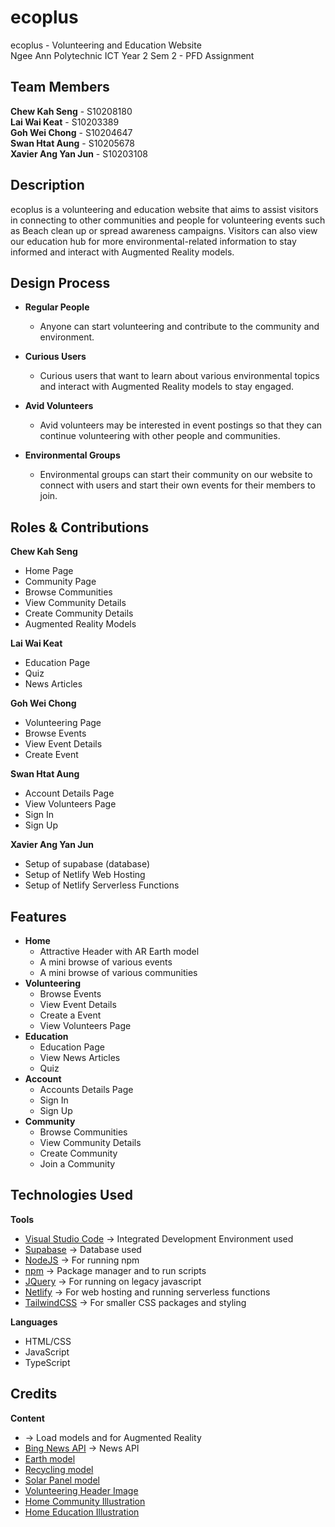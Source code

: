 # ecoplus
ecoplus - Volunteering and Education Website <br>
Ngee Ann Polytechnic ICT Year 2 Sem 2 - PFD Assignment

## Team Members ##
**Chew Kah Seng** - S10208180 <br>
**Lai Wai Keat** - S10203389 <br>
**Goh Wei Chong** - S10204647 <br>
**Swan Htat Aung** - S10205678 <br>
**Xavier Ang Yan Jun** - S10203108 <br>

## Description ##
ecoplus is a volunteering and education website that aims to assist visitors in connecting to other communities and people for volunteering events such as Beach clean up or spread awareness campaigns. Visitors can also view our education hub for more environmental-related information to stay informed and interact with Augmented Reality models.

## Design Process ##
* **Regular People**
    * Anyone can start volunteering and contribute to the community and environment.

* **Curious Users**
    * Curious users that want to learn about various environmental topics and interact with Augmented Reality models to stay engaged.

* **Avid Volunteers**
    * Avid volunteers may be interested in event postings so that they can continue volunteering with other people and communities.

* **Environmental Groups**
    * Environmental groups can start their community on our website to connect with users and start their own events for their members to join.

## Roles & Contributions ##
**Chew Kah Seng**
* Home Page
* Community Page
* Browse Communities
* View Community Details
* Create Community Details
* Augmented Reality Models

**Lai Wai Keat**
* Education Page
* Quiz
* News Articles

**Goh Wei Chong**
* Volunteering Page
* Browse Events
* View Event Details
* Create Event

**Swan Htat Aung**
* Account Details Page
* View Volunteers Page
* Sign In
* Sign Up

**Xavier Ang Yan Jun**
* Setup of supabase (database)
* Setup of Netlify Web Hosting
* Setup of Netlify Serverless Functions

## Features ##
* **Home**
    * Attractive Header with AR Earth model
    * A mini browse of various events
    * A mini browse of various communities
* **Volunteering**
  * Browse Events
  * View Event Details
  * Create a Event
  * View Volunteers Page
* **Education**
  * Education Page
  * View News Articles
  * Quiz
* **Account**
  * Accounts Details Page
  * Sign In
  * Sign Up
* **Community**
  * Browse Communities
  * View Community Details
  * Create Community
  * Join a Community
## Technologies Used ##
**Tools**
* [Visual Studio Code](https://code.visualstudio.com/) → Integrated Development Environment used
* [Supabase](https://supabase.io/) → Database used
* [NodeJS](https://nodejs.org/en/) → For running npm
* [npm](https://www.npmjs.com/) → Package manager and to run scripts
* [JQuery](https://jquery.com/) → For running on legacy javascript
* [Netlify](https://www.netlify.com/) → For web hosting and running serverless functions
* [TailwindCSS](https://tailwindcss.com/) → For smaller CSS packages and styling

**Languages**
* HTML/CSS
* JavaScript
* TypeScript

## Credits ##
**Content**
* [<model-viewer>](https://modelviewer.dev/) → Load models and for Augmented Reality
* [Bing News API](https://rapidapi.com/microsoft-azure-org-microsoft-cognitive-services/api/bing-news-search1) → News API
* [Earth model](https://poly.pizza/m/88CP80Kgb-u)
* [Recycling model](https://poly.pizza/m/E3TEFhtsBv)
* [Solar Panel model](https://poly.pizza/m/13JTUb3ngR0)
* [Volunteering Header Image](https://www.freepik.com/premium-photo/group-diversity-people-volunteen-arm-around_3082724.htm#page=1&query=volunteer&position=16&from_view=search)
* [Home Community Illustration](https://www.freepik.com/free-vector/save-planet-recycling-concept_7712300.htm)
* [Home Education Illustration](https://storyset.com/illustration/ice-melting/bro)
